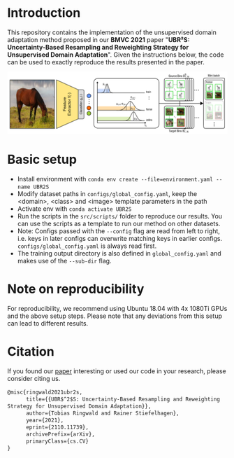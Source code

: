 # Introduction

This repository contains the implementation of the unsupervised domain adaptation method proposed in our **BMVC 2021** paper "**UBR²S: Uncertainty-Based Resampling and Reweighting Strategy for Unsupervised Domain Adaptation**". Given the instructions below, the code can be used to exactly reproduce the results presented in the paper.

<p align="center">
  <img src="overview.png" width="512" alt="Overview for our UBR²S method.">
</p>

# Basic setup

- Install environment with ```conda env create --file=environment.yaml --name UBR2S```
- Modify dataset paths in ```configs/global_config.yaml```, keep the \<domain>, \<class> and \<image> template parameters in the path
- Activate env with ```conda activate UBR2S```
- Run the scripts in the ```src/scripts/``` folder to reproduce our results. You can use the scripts as a template to run our method on other datasets.
- Note: Configs passed with the ```--config``` flag are read from left to right, i.e. keys in later configs can overwrite matching keys in earlier configs. 
  ```configs/global_config.yaml``` is always read first.
- The training output directory is also defined in ```global_config.yaml``` and makes use of the ```--sub-dir``` flag.


# Note on reproducibility

For reproducibility, we recommend using Ubuntu 18.04 with 4x 1080Ti GPUs and the above setup steps. Please note that any deviations from this setup can lead to different results.

# Citation

If you found our [paper](https://arxiv.org/abs/2110.11739) interesting or used our code in your research, please consider citing us.

```
@misc{ringwald2021ubr2s,
      title={{UBR$^2$S: Uncertainty-Based Resampling and Reweighting Strategy for Unsupervised Domain Adaptation}}, 
      author={Tobias Ringwald and Rainer Stiefelhagen},
      year={2021},
      eprint={2110.11739},
      archivePrefix={arXiv},
      primaryClass={cs.CV}
}
```
